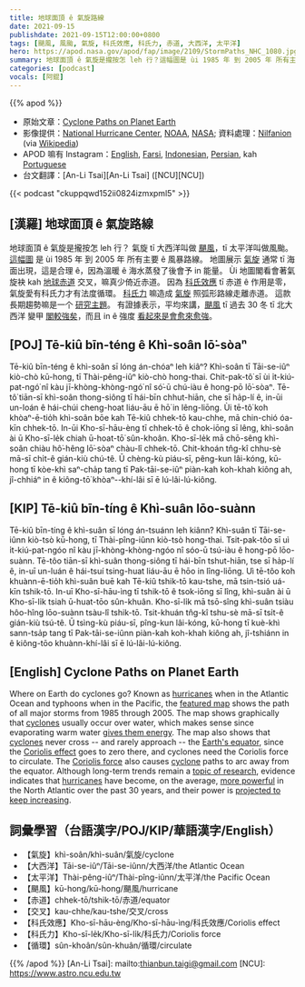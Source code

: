 ```yaml
---
title: 地球面頂 ê 氣旋路線
date: 2021-09-15
publishdate: 2021-09-15T12:00:00+0800
tags: [颶風, 風颱, 氣旋, 科氏效應, 科氏力, 赤道, 大西洋, 太平洋]
hero: https://apod.nasa.gov/apod/fap/image/2109/StormPaths_NHC_1080.jpg
summary: 地球面頂 ê 氣旋是攏按怎 leh 行？這幅圖是 ùi 1985 年 到 2005 年 所有主要 ê 風暴路線。
categories: [podcast]
vocals: [阿錕]
---
```


{{% apod %}}

- 原始文章：[Cyclone Paths on Planet Earth](https://apod.nasa.gov/apod/ap210915.html)
- 影像提供：[National Hurricane Center](https://www.nhc.noaa.gov/), [NOAA](https://www.noaa.gov/), [NASA](https://www.nasa.gov/); 資料處理：[Nilfanion](https://commons.wikimedia.org/wiki/User:Nilfanion) (via [Wikipedia](https://www.wikipedia.org/))
- APOD 嘛有 Instagram：[English](https://www.instagram.com/astronomypicturesdaily/), [Farsi](https://www.instagram.com/skypixapod/), [Indonesian](https://www.instagram.com/apod.id/), [Persian](https://www.instagram.com/avastarapod/), kah [Portuguese](https://www.instagram.com/apodbrasil/)
- 台文翻譯：[An-Li Tsai][An-Li Tsai] ([NCU][NCU])

{{< podcast "ckuppqwd152ii0824izmxpml5" >}}

## [漢羅] 地球面頂 ê 氣旋路線
地球面頂 ê 氣旋是攏按怎 leh 行？
氣旋 tī 大西洋叫做 [颶風][hurricanes]，tī 太平洋叫做風颱。
[這幅圖][featured map] 是 ùi 1985 年 到 2005 年 所有主要 ê 風暴路線。
地圖展示 [氣旋][cyclones] 通常 tī 海面出現，這是合理 ê，因為溫暖 ê 海水蒸發了後會予 in 能量。
Ùi 地圖閣看會著氣旋袂 kah [地球赤道][Earth's equator] 交叉，嘛真少倚近赤道。
因為 [科氏效應][Coriolis effect] tī 赤道 ê 作用是零，氣旋愛有科氏力才有法度循環。
[科氏力][Coriolis force] 嘛造成 [氣旋][cyclone] 照弧形路線走離赤道。
這款長期趨勢嘛是一个 [研究主題][topic of research]。
有證據表示，平均來講，[颶風][hurricanes] tī 過去 30 冬 tī 北大西洋 變甲 [閣較強矣][more powerful]，而且 in ê 強度 [看起來是會愈來愈強][projected to keep increasing]。

## [POJ] Tē-kiû bīn-téng ê Khì-soân lō͘-sòaⁿ
Tē-kiû bīn-téng ê khì-soân sī lóng án-chóaⁿ leh kiâⁿ?
Khì-soân tī Tāi-se-iûⁿ kiò-chò kū-hong, tī Thài-pêng-iûⁿ kiò-chò hong-thai.
Chit-pak-tô͘ sī ùi i̍t-kiú-pat-ngó͘ nî kàu jī-khòng-khòng-ngó͘ nî só͘-ū chú-iàu ê hong-pō lō͘-sòaⁿ.
Tē-tô͘ tiān-sī khì-soân thong-siông tī hái-bīn chhut-hiān, che sī ha̍p-lí ê, in-ūi un-loán ê hái-chúi cheng-hoat liáu-āu ē hō͘ in lêng-liōng.
Ùi tē-tô͘ koh khòaⁿ-ē-tio̍h khì-soân bōe kah Tē-kiû chhek-tō kau-chhe, mā chin-chió óa-kīn chhek-tō.
In-ūi Kho-sī-hāu-èng tī chhek-tō ê chok-iōng sī lêng, khì-soân ài ū Kho-sī-le̍k chiah ū-hoat-tō͘ sûn-khoân.
Kho-sī-le̍k mā chō-sêng khì-soân chiàu hô͘-hêng lō͘-sòaⁿ chàu-lî chhek-tō.
Chit-khoán tn̂g-kî chhu-sè mā-sī chi̍t-ê gián-kiù chú-tê.
Ū chèng-kù piáu-sī, pêng-kun lâi-kóng, kū-hong tī kòe-khì saⁿ-cha̍p tang tī Pak-tāi-se-iûⁿ piàn-kah koh-khah kiông ah, jî-chhiáⁿ in ê kiông-tō͘ khòaⁿ--khí-lâi sī ē lú-lâi-lú-kiông.

## [KIP] Tē-kiû bīn-tíng ê Khì-suân lōo-suànn
Tē-kiû bīn-tíng ê khì-suân sī lóng án-tsuánn leh kiânn?
Khì-suân tī Tāi-se-iûnn kiò-tsò kū-hong, tī Thài-pîng-iûnn kiò-tsò hong-thai.
Tsit-pak-tôo sī uì i̍t-kiú-pat-ngóo nî kàu jī-khòng-khòng-ngóo nî sóo-ū tsú-iàu ê hong-pō lōo-suànn.
Tē-tôo tiān-sī khì-suân thong-siông tī hái-bīn tshut-hiān, tse sī ha̍p-lí ê, in-uī un-luán ê hái-tsuí tsing-huat liáu-āu ē hōo in lîng-liōng.
Uì tē-tôo koh khuànn-ē-tio̍h khì-suân buē kah Tē-kiû tshik-tō kau-tshe, mā tsin-tsió uá-kīn tshik-tō.
In-uī Kho-sī-hāu-ìng tī tshik-tō ê tsok-iōng sī lîng, khì-suân ài ū Kho-sī-li̍k tsiah ū-huat-tōo sûn-khuân.
Kho-sī-li̍k mā tsō-sîng khì-suân tsiàu hôo-hîng lōo-suànn tsàu-lî tshik-tō.
Tsit-khuán tn̂g-kî tshu-sè mā-sī tsi̍t-ê gián-kiù tsú-tê.
Ū tsìng-kù piáu-sī, pîng-kun lâi-kóng, kū-hong tī kuè-khì sann-tsa̍p tang tī Pak-tāi-se-iûnn piàn-kah koh-khah kiông ah, jî-tshiánn in ê kiông-tōo khuànn-khí-lâi sī ē lú-lâi-lú-kiông.

## [English] Cyclone Paths on Planet Earth
Where on Earth do cyclones go?
Known as [hurricanes][hurricanes] when in the Atlantic Ocean and typhoons when in the Pacific, the [featured map][featured map] shows the path of all major storms from 1985 through 2005.
The map shows graphically that [cyclones][cyclones] usually occur over water, which makes sense since evaporating warm water [gives them energy][gives them energy].
The map also shows that [cyclones][cyclones] never cross -- and rarely approach -- the [Earth's equator][Earth's equator], since the [Coriolis effect][Coriolis effect] goes to zero there, and cyclones need the Coriolis force to circulate.
The [Coriolis force][Coriolis force] also causes [cyclone][cyclone] paths to arc away from the equator.
Although long-term trends remain a [topic of research][topic of research], evidence indicates that [hurricanes][hurricanes] have become, on the average, [more powerful][more powerful] in the North Atlantic over the past 30 years, and their power is [projected to keep increasing][projected to keep increasing].

## 詞彙學習（台語漢字/POJ/KIP/華語漢字/English）
- 【氣旋】khì-soân/khì-suân/氣旋/cyclone
- 【大西洋】Tāi-se-iûⁿ/Tāi-se-iûnn/大西洋/the Atlantic Ocean
- 【太平洋】Thài-pêng-iûⁿ/Thài-pîng-iûnn/太平洋/the Pacific Ocean
- 【颶風】kū-hong/kū-hong/颶風/hurricane
- 【赤道】chhek-tō/tshik-tō/赤道/equator
- 【交叉】kau-chhe/kau-tshe/交叉/cross
- 【科氏效應】Kho-sī-hāu-èng/Kho-sī-hāu-ìng/科氏效應/Coriolis effect
- 【科氏力】Kho-sī-le̍k/Kho-sī-li̍k/科氏力/Coriolis force
- 【循環】sûn-khoân/sûn-khuân/循環/circulate

{{% /apod %}}
[An-Li Tsai]: mailto:thianbun.taigi@gmail.com
[NCU]: https://www.astro.ncu.edu.tw

[hurricanes]:https://www.aoml.noaa.gov/hrd-faq/
[featured map]:https://commons.wikimedia.org/wiki/File:Global_tropical_cyclone_tracks-edit.jpg
[cyclones]:https://gpm.nasa.gov/education/articles/what-hurricane-typhoon-or-tropical-cyclone
[gives them energy]:https://www.pbs.org/wgbh/nova/article/hurricane-power/
[cyclones]:https://www.nhc.noaa.gov/cyclones/
[Earth's equator]:https://en.wikipedia.org/wiki/Equator
[Coriolis effect]:https://en.wikipedia.org/wiki/Coriolis_effect
[Coriolis force]:https://www.youtube.com/watch?v=aeY9tY9vKgs
[cyclone]:https://apod.nasa.gov/apod/ap040406.html
[topic of research]:https://www.gapphotos.com/images/WebPreview/0100/0100358.jpg
[hurricanes]:https://spaceplace.nasa.gov/hurricanes/en/
[more powerful]:https://www.sciencenews.org/article/hurricanes-frequency-danger-climate-change-atlantic
[projected to keep increasing]:https://www.gfdl.noaa.gov/global-warming-and-hurricanes/
